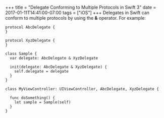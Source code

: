 +++
title = "Delegate Conforming to Multiple Protocols in Swift 3"
date = 2017-01-11T14:41:00-07:00
tags = ["iOS"]
+++
Delegates in Swift can conform to multiple protocols by using the **&** operator.  For example:


```
protocol AbcDelegate {
}

protocol XyzDelegate {
}

class Sample {
  var delegate: AbcDelegate & XyzDelegate
 
  init(delegate: AbcDelegate & XyzDelegate) {
    self.delegate = delegate
  }
}

class MyViewController: UIViewController, AbcDelegate, XyzDelegate {

  func doSomething() {
    let sample = Sample(self)
  }
}
```